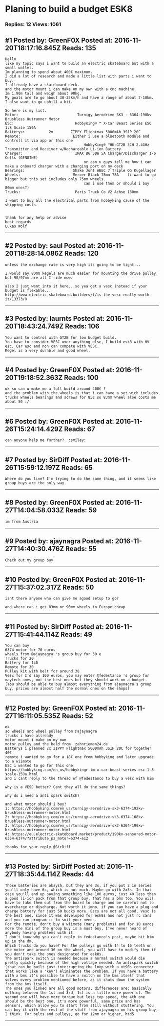 # Planing to build a budget ESK8

### Replies: 12 Views: 1061

## \#1 Posted by: GreenF0X Posted at: 2016-11-20T18:17:16.845Z Reads: 135

```
Hello
like my topic says i want to build an electric skateboard but with a small wallet.
Im planning to spend about 400€ maximum.
I did a lot of research and made a little list with parts i want to buy.
I allready have a skateboard deck.
and the motor mount i can make on my own with a cnc machine.
Im 1,90m tall and weigh about 90kg.
My goals are to go about 30-35km/h and have a range of about 7-10km.
I also want to go uphill a bit.

So here is my list.
Motor:                           Turnigy Aerodrive SK3 - 6364-190kv Brushless Outrunner Motor
ESC:                            HobbyKing® ™ X-Car Beast Series ESC 1:8 Scale 150A
Batterys:           2x        ZIPPY Flightmax 5000mAh 3S1P 20C
Remote:                        Either i use a bluetooth module and controll it via app or this one
                                    HobbyKing® ™HK-GT2B 3CH 2.4GHz Transmitter and Receiver w/Rechargable Li-ion Battery
Charger:                        IMAX B6 50W 5A Charger/Discharger 1-6 Cells (GENUINE)
                                    or can u guys tell me how i can make a onboard charger with a charging port on my deck
Bearings:                      Shake Junt ABEC 7 Triple OG Kugellager
Wheels:                        Mercer Black 75mm 78A    (i want to go bigger but this set includes only 75mm wheels.  
                                    can i use them or should i buy 80mm ones?)
Trucks:                         Paris Truck Co V2 Achse 180mm              

I want to buy all the electrical parts from hobbyking cause of the shipping costs.


thank for any help or advise
best regards
Lukas Wolf
```

---
## \#2 Posted by: saul Posted at: 2016-11-20T18:28:14.086Z Reads: 120

```
unless the exchange rate is very high its going to be tight...

I would say 80mm kegels are much easier for mounting the drive pulley.
but 90/97mm are all I ride now.

also I just went into it here...so yea get a vesc instead if your budget is flexable...
http://www.electric-skateboard.builders/t/is-the-vesc-really-worth-it/13373/8
```

---
## \#3 Posted by: laurnts Posted at: 2016-11-20T18:43:24.749Z Reads: 106

```
You want to control with GT2B for low budget build.
You have to consider VESC over anything else, I build esk8 with HV esc, Car esc and non can compete with VESC.
Kegel is a very durable and good wheel.
```

---
## \#4 Posted by: GreenF0X Posted at: 2016-11-20T19:18:52.363Z Reads: 100

```
ok so can u make me a full build around 400€ ?
and the problem with the wheels is that i can have a set wich includes trucks wheels bearings and screws for 85€ so 83mm wheel aloe costs me about 50 :/
```

---
## \#6 Posted by: GreenF0X Posted at: 2016-11-26T15:24:14.429Z Reads: 67

```
can anyone help me further?  :smiley:
```

---
## \#7 Posted by: SirDiff Posted at: 2016-11-26T15:59:12.197Z Reads: 65

```
Where do you live? I'm trying to do the same thing, and it seems like group buys are the only way.
```

---
## \#8 Posted by: GreenF0X Posted at: 2016-11-27T14:04:58.033Z Reads: 59

```
im from Austria
```

---
## \#9 Posted by: ajaynagra Posted at: 2016-11-27T14:40:30.476Z Reads: 55

```
Check out my group buy
```

---
## \#10 Posted by: GreenF0X Posted at: 2016-11-27T15:37:02.317Z Reads: 50

```
isnt there anyone who can give me agood setup to go?

and where can i get 83mm or 90mm wheels in Europe cheap
```

---
## \#11 Posted by: SirDiff Posted at: 2016-11-27T15:41:44.114Z Reads: 49

```
You can buy 
6374 motor for 70 euros
wheels from @ajaynagra 's group buy for 30 e
Trucks for 20
Battery for 140
Remote for 30
Pulley kit with belt for around 30
Vesc for I'd say 100 euros, you may enter @fedestanco 's group for maytech ones, not the best ones but they should work on a budget.
(You should be able to buy almost everything from ajaynagra's group buy, prices are almost half the normal ones on the shops)
```

---
## \#12 Posted by: GreenF0X Posted at: 2016-11-27T16:11:05.535Z Reads: 52

```
ok 
so wheels and wheel pulley from @ajaynagra
trucks i have allready
motor mount i make on my own
motor pulley and the beld from  zahnriemen24.de
Batterys i planned 2x ZIPPY Flightmax 5000mAh 3S1P 20C for together 40€
remote i wanted to go for a 18€ one from hobbyking and later upgrade to a wiimote
ESC i wanted to go for this one: https://hobbyking.com/en_us/hobbykingr-tm-x-car-beast-series-esc-1-8-scale-150a.html
and i cant reply to the thread of @fedestanco to buy a vesc with him 

why is a VESC better? Cant they all do the same things?

why do i need a anti spark switch?

and what motor should i buy?
1: https://hobbyking.com/en_us/turnigy-aerodrive-sk3-6374-192kv-brushless-outrunner-motor.html
2: https://hobbyking.com/en_us/turnigy-aerodrive-sk3-6374-168kv-brushless-outrunner-motor.html
3: https://hobbyking.com/en_us/turnigy-aerodrive-sk3-6364-190kv-brushless-outrunner-motor.html
4: https://eu.electric-skateboard.market/product/190kv-sensored-motor-6354-6374/?attribute_pa_motor=6374-e12

thanks for your reply @SirDiff
```

---
## \#13 Posted by: SirDiff Posted at: 2016-11-27T18:35:44.114Z Reads: 44

```
Those batteries are okaysh, but they are 3s, if you put 2 in series you'll only have 6s, which is not much. Maybe go with 2x5s. In that case you'll end up paying something like 100 euros, just 40 less than a good li-ion pack from that group buy, that has a bms too. You will have to take them out from the board to charge and be careful not to overcharge or discharge. Not worth it imho, if you can have a plug and charge battery for just 50 bucks more. Escs are not all good. Vesc is the best one, since it was developed for esk8s and not just rc cars and you can program it to suit your needs.
For the remote, don't buy a wiimote (many problems) and for 10 euros more the mini of the group buy is a must buy, I've never heard of anybody having problems with it.
I don't know why you can't reply in fedestanco's post, maybe hit him up in the dm.
Which trucks do you have? For the pulleys go with 14 to 16 teeth on the motor and around 36 on the wheel, you will have to modify them if you don't take the ones designated for esk8s.
The antispark switch is needed because a normal switch would die pretty quickly because of the high voltage needed. An antispark switch (that can be built just interrupting the loop with a xt90s connector that works like a "key") eliminates the problem. If you have a battery with a bms it's possible to have a switch on the bms itself that solves every problem mentioned before, as it shuts down the system from the bms itself.
The ones you linked are all good motors, differences are: basically nothing between the 1st and 3rd, 1st is a little more powerful. The second one will have more torque but less top speed, the 4th one should be the best one, it's more powerful, same price and has sensors, which allow you to start from still without stuttering. You can buy it with the rest of the stuff from ajaynagra on his group buy, I think. For belts and pulleys, go for 12mm or higher, htd5
```

---
